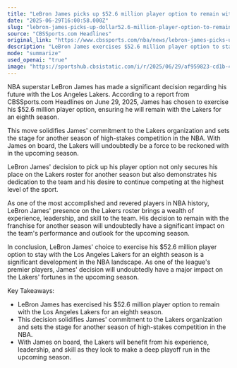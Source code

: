 ```yaml
---
title: "LeBron James picks up $52.6 million player option to remain with Lakers for eighth season, per report"
date: "2025-06-29T16:00:58.000Z"
slug: "lebron-james-picks-up-dollar52.6-million-player-option-to-remain-with-lakers-for-eighth-season-per-report"
source: "CBSSports.com Headlines"
original_link: "https://www.cbssports.com/nba/news/lebron-james-picks-up-52-6-million-player-option-to-remain-with-lakers-for-eighth-season-per-report/"
description: "LeBron James exercises $52.6 million player option to stay with Los Angeles Lakers for eighth season, solidifying his commitment to the team and setting the stage for high-stakes competition in the NBA."
mode: "summarize"
used_openai: "true"
image: "https://sportshub.cbsistatic.com/i/r/2025/06/29/af959823-cd1b-4712-a754-33b164b6503e/thumbnail/1200x675/49fefc181a40a2bbfcb1b821c0686eda/lebron-getty.png"
---
```


NBA superstar LeBron James has made a significant decision regarding his future with the Los Angeles Lakers. According to a report from CBSSports.com Headlines on June 29, 2025, James has chosen to exercise his $52.6 million player option, ensuring he will remain with the Lakers for an eighth season.

This move solidifies James' commitment to the Lakers organization and sets the stage for another season of high-stakes competition in the NBA. With James on board, the Lakers will undoubtedly be a force to be reckoned with in the upcoming season.

LeBron James' decision to pick up his player option not only secures his place on the Lakers roster for another season but also demonstrates his dedication to the team and his desire to continue competing at the highest level of the sport.

As one of the most accomplished and revered players in NBA history, LeBron James' presence on the Lakers roster brings a wealth of experience, leadership, and skill to the team. His decision to remain with the franchise for another season will undoubtedly have a significant impact on the team's performance and outlook for the upcoming season.

In conclusion, LeBron James' choice to exercise his $52.6 million player option to stay with the Los Angeles Lakers for an eighth season is a significant development in the NBA landscape. As one of the league's premier players, James' decision will undoubtedly have a major impact on the Lakers' fortunes in the upcoming season.

Key Takeaways:
- LeBron James has exercised his $52.6 million player option to remain with the Los Angeles Lakers for an eighth season.
- This decision solidifies James' commitment to the Lakers organization and sets the stage for another season of high-stakes competition in the NBA.
- With James on board, the Lakers will benefit from his experience, leadership, and skill as they look to make a deep playoff run in the upcoming season.